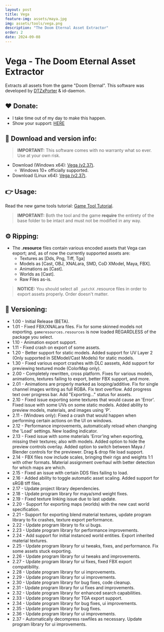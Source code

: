 ```yaml
---
layout: post
title: Vega
feature-img: assets/maya.jpg
img: assets/tools/vega.png
description: "The Doom Eternal Asset Extractor"
order: 2
date: 2024-09-08
---
```


# Vega - The Doom Eternal Asset Extractor
Extracts all assets from the game "Doom Eternal". This software was developed by [DTZxPorter](https://twitter.com/dtzxporter) & id-daemon.

## ❤️ Donate:
- I take time out of my day to make this happen.
- Show your support: [HERE](https://dtzxporter.com/donate)

## 💾 Download and version info:

> **IMPORTANT:** This software comes with no warranty what so ever. Use at your own risk.

- Download (Windows x64): [Vega (v2.37)](https://mega.nz/file/FApiEQBD#Z-MOiGDFCiPnGtey9VbDvamrKkcJHjcS80rCaMJu7cE).
  - Windows 10+ officially supported.
- Download (Linux x64): [Vega (v2.37)](https://mega.nz/file/0colTbAD#PFC3J7vdnD2jB25i0zaqbEl-JPt9mjrCm_BAjNA8j2Q).

## 👉 Usage:
Read the new game tools tutorial: [Game Tool Tutorial](https://dtzxporter.com/game-tools-tutorial).

> **IMPORTANT:** Both the tool and the game **require** the entirety of the base folder to be intact and must not be modified in any way.

## ⚙️ Ripping:
- The **.resource** files contain various encoded assets that Vega can export; and, as of now the currently supported assets are:
  - Textures as [Dds, Png, Tiff, Tga]
  - Models as [Cast, OBJ, XNALara, SMD, CoD XModel, Maya, FBX].
  - Animations as [Cast].
  - Worlds as [Cast].
  - Raw Files as-is.

> **NOTICE:** You should select all `_patchX` .resource files in order to export assets properly. Order doesn't matter.

## 📌 Versioning:
- 1.00 - Initial Release (BETA).
- 1.01 - Fixed FBX/XNALara files. Fix for some skinned models not exporting. `gameresources.resources` is now loaded REGARDLESS of the package you select.
- 1.10 - Animation export support.
- 1.11 - Fixed crash on export of some assets.
- 1.20 - Better support for static models. Added support for UV Layer 2 (Only supported in SEModel/Cast Models) for static models.
- 1.30 - Fixed various export crashes with DLC aassets, Add support for previewing textured mode (ColorMap only).
- 2.00 - Completely rewritten, cross platform. Fixes for various models, animations, textures failing to export, better FBX support, and more.
- 2.01 - Animations are properly marked as looping/additive. Fix for single channel images writing as full RGBA. Fix text overflow. Add progress text over progress bar. Add "Exporting..." status for assets.
- 2.10 - Fixed issue exporting some textures that would cause an 'Error'. Fixed issue with some UVs on some static models. Added ability to preview models, materials, and images using 'P'.
- 2.11 - (Windows only): Fixed a crash that would happen when performing certain actions on the UI on windows.
- 2.12 - Performance improvements, automatically reload when changing the 'Load' settings. New loading indicator.
- 2.13 - Fixed issue with some materials 'Error'ing when exporting, missing their textures; also with models. Added option to hide the preview controls overlay. Added option to switch between Maya / Blender controls for the previewer. Drag & drop file load support.
- 2.14 - FBX files now include scales, bringing their rigs and weights 1:1 with other formats. Material assignment overhaul with better detection for which maps are which.
- 2.15 - Fixed an issue with certain DDS files failing to load.
- 2.16 - Added ability to toggle automatic asset scaling. Added support for sRGB tiff files.
- 2.17 - Update project library dependencies.
- 2.18 - Update program library for maya/smd weight fixes.
- 2.19 - Fixed texture linking issue due to last update.
- 2.20 - Support for exporting maps (worlds) with the new cast world specification.
- 2.21 - Support for exporting blend material textures, update program library to fix crashes, texture export performance.
- 2.22 - Update program library to fix ui bugs.
- 2.23 - Update program library for performance improvements.
- 2.24 - Add support for initial instanced world entities. Export inherited material textures.
- 2.25 - Update program library for ui tweaks, fixes, and performance. Fix some assets stuck exporting.
- 2.26 - Update program library for ui tweaks and improvements.
- 2.27 - Update program library for ui fixes, fixed FBX export compatibility.
- 2.28 - Update program library for ui improvements.
- 2.29 - Update program library for ui improvements.
- 2.30 - Update program library for bug fixes, code cleanup.
- 2.31 - Update program library for ui fixes and improvements.
- 2.32 - Update program library for enhanced search capabilities.
- 2.33 - Update program library for TGA export support.
- 2.34 - Update program library for bug fixes, ui improvements.
- 2.35 - Update program library for bug fixes.
- 2.36 - Update program library for ui improvements.
- 2.37 - Automatically decompress rawfiles as necessary. Update program library for ui improvements.
